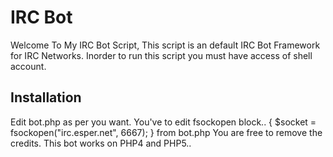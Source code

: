 # IRC Bot

Welcome To My IRC Bot Script, This script is an default IRC Bot Framework for IRC Networks. Inorder to run this script you must have access of shell account. 

## Installation

Edit bot.php as per you want. You've to edit fsockopen block.. { $socket = fsockopen("irc.esper.net", 6667); } from bot.php You are free to remove the credits. This bot works on PHP4 and PHP5.. 
